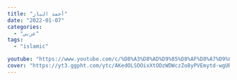 ```yaml
---
title: "أحمد الباز"
date: "2022-01-07"
categories:
  - "عربي"
tags:
  - "islamic"

youtube: "https://www.youtube.com/c/%D8%A3%D8%AD%D9%85%D8%AF%D8%A7%D9%84%D8%A8%D8%A7%D8%B2-%D8%BA%D8%B1%D9%8A%D8%A8/featured"
cover: "https://yt3.ggpht.com/ytc/AKedOLSOOixXtODzWDWczZo8yPVEmytd-wgURJmFh3BccQ=s88-c-k-c0x00ffffff-no-rj"
---
```

